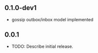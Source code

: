 ## 0.1.0-dev1

* gossip outbox/inbox model implemented

## 0.0.1

* TODO: Describe initial release.
